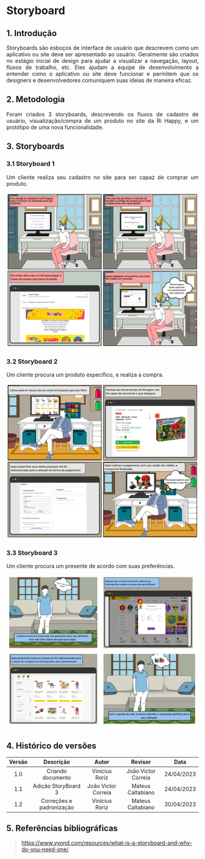 # Storyboard

## 1. Introdução

<p style="text-align: justify;"> Storyboards são esboços de interface de usuário que descrevem como um aplicativo ou site deve ser apresentado ao usuário. Geralmente são criados no estágio inicial de design para ajudar a visualizar a navegação, layout, fluxos de trabalho, etc. Eles ajudam a equipe de desenvolvimento a entender como o aplicativo ou site deve funcionar e permitem que os designers e desenvolvedores comuniquem suas ideias de maneira eficaz.</p>

## 2. Metodologia

<p style="text-align: justify;"> Foram criados 3 storyboards, descrevendo os fluxos de cadastro de usuário, visualização/compra de um produto no site da Ri Happy, e um protótipo de uma nova funcionalidade.</p>

## 3. Storyboards

### 3.1 Storyboard 1

<p style="text-align: justify;"> Um cliente realiza seu cadastro no site para ser capaz de comprar um produto.
</p>

<div width="800">

![](./images/storyboards/storyboard_1.png)

 </div>

### 3.2 Storyboard 2

<p style="text-align: justify;"> Um cliente procura um produto específico, e realiza a compra.
</p>

![](./images/storyboards/storyboard_2.png)

### 3.3 Storyboard 3

<p style="text-align: justify;"> Um cliente procura um presente de acordo com suas preferências.
</p>

![](./images/storyboards/storyboard_3.png)

## 4. Histórico de versões

| Versão |        Descrição         |        Autor        |       Revisor       |    Data    |
| :----: | :----------------------: | :-----------------: | :-----------------: | :--------: |
|  1.0   |    Criando documento     |   Vinícius Roriz    | João Victor Correia | 24/04/2023 |
|  1.1   |   Adição StoryBoard 3    | João Victor Correia |  Mateus Caltabiano  | 24/04/2023 |
|  1.2   | Correções e padronização |   Vinícius Roriz    |  Mateus Caltabiano  | 30/04/2023 |

## 5. Referências bibliográficas

> https://www.vyond.com/resources/what-is-a-storyboard-and-why-do-you-need-one/
